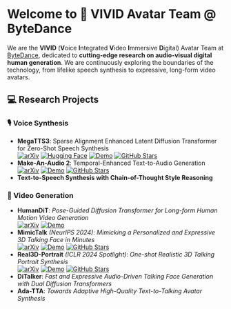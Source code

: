 # Welcome to 👾 VIVID Avatar Team @ ByteDance

We are the **VIVID** (**V**oice **I**ntegrated **V**ideo **I**mmersive **D**igital) Avatar Team at [ByteDance](https://www.bytedance.com/en/), dedicated to **cutting-edge research on audio-visual digital human generation**. We are continuously exploring the boundaries of the technology, from lifelike speech synthesis to expressive, long-form video avatars.

## 💻 Research Projects

### 🎙️ Voice Synthesis
- **MegaTTS3**: Sparse Alignment Enhanced Latent Diffusion Transformer for Zero-Shot Speech Synthesis   
  [![arXiv](https://img.shields.io/badge/arXiv-Paper-<COLOR>.svg)](https://arxiv.org/abs/2502.18924) 
 [![Hugging Face](https://img.shields.io/badge/%F0%9F%A4%97%20Hugging%20Face-blue?label=Demo)](https://huggingface.co/spaces/ByteDance/MegaTTS3) [![Demo](https://img.shields.io/badge/🚀%20Demo%20Page-blue)](https://sditdemo.github.io/sditdemo/) [![GitHub Stars](https://img.shields.io/github/stars/bytedance/MegaTTS3?style=social)](https://github.com/bytedance/MegaTTS3)
- **Make-An-Audio 2**: Temporal-Enhanced Text-to-Audio Generation  
  [![arXiv](https://img.shields.io/badge/arXiv-Paper-<COLOR>.svg)](https://arxiv.org/abs/2305.18474) [![Demo](https://img.shields.io/badge/🚀%20Demo%20Page-blue)](https://make-an-audio-2.github.io/) [![GitHub Stars](https://img.shields.io/github/stars/bytedance/Make-An-Audio-2?style=social)](https://github.com/bytedance/Make-An-Audio-2)
- **Text-to-Speech Synthesis with Chain-of-Thought Style Reasoning**

### 🎥 Video Generation
- **HumanDiT**: *Pose-Guided Diffusion Transformer for Long-form Human Motion Video Generation*  
  [![arXiv](https://img.shields.io/badge/arXiv-Paper-<COLOR>.svg)](https://arxiv.org/abs/2502.04847) [![Demo](https://img.shields.io/badge/🚀%20Demo%20Page-blue)](https://agnjason.github.io/HumanDiT-page/)
- **MimicTalk** *(NeurIPS 2024)*: *Mimicking a Personalized and Expressive 3D Talking Face in Minutes*  
  [![arXiv](https://img.shields.io/badge/arXiv-Paper-<COLOR>.svg)](https://arxiv.org/abs/2410.06734) [![Demo](https://img.shields.io/badge/🚀%20Demo%20Page-blue)](https://mimictalk.github.io/) [![GitHub Stars](https://img.shields.io/github/stars/yerfor/MimicTalk?style=social)](https://github.com/yerfor/MimicTalk)
- **Real3D-Portrait** *(ICLR 2024 Spotlight)*: *One-shot Realistic 3D Talking Portrait Synthesis*  
   [![arXiv](https://img.shields.io/badge/arXiv-Paper-<COLOR>.svg)](https://arxiv.org/abs/2401.08503)  [![Demo](https://img.shields.io/badge/🚀%20Demo%20Page-blue)](https://real3dportrait.github.io/) [![GitHub Stars](https://img.shields.io/github/stars/yerfor/Real3DPortrait?style=social)](https://github.com/yerfor/Real3DPortrait) 
- **DiTalker**: *Fast and Expressive Audio-Driven Talking Face Generation with Dual Diffusion Transformers*
- **Ada-TTA**: *Towards Adaptive High-Quality Text-to-Talking Avatar Synthesis*
